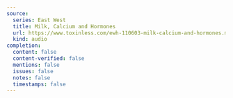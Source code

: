 ```yaml
---
source:
  series: East West
  title: Milk, Calcium and Hormones
  url: https://www.toxinless.com/ewh-110603-milk-calcium-and-hormones.mp3
  kind: audio
completion:
  content: false
  content-verified: false
  mentions: false
  issues: false
  notes: false
  timestamps: false
---
```

